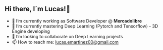 ## Hi there, I´m Lucas!👋


- 🔭 I’m currently working as Software Developer @ **Mercadolibre** 
- 🌱 I’m currently mastering Deep Learning (Pytorch and Tensorflow) - 3D Engine developing
- 👯 I’m looking to collaborate on Deep Learning projects
- 📫 How to reach me: lucas.emartinez00@gmail.com


